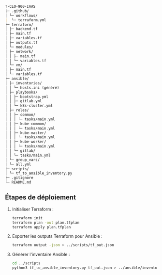 ```markdown
T-CLO-900-IAAS
├─ .github/
│ └─ workflows/
|  └─ terraform.yml
├─ terraform/
│ ├─ backend.tf
│ ├─ main.tf
│ ├─ variables.tf
│ ├─ outputs.tf
│ └─ modules/
│ ├─ network/
│ │ ├─ main.tf
│ │ └─ variables.tf
│ └─ vm/
│ ├─ main.tf
│ └─ variables.tf
├─ ansible/
│ ├─ inventories/
│ │ └─ hosts.ini (généré)
│ ├─ playbooks/
│ │ ├─ bootstrap.yml
│ │ ├─ gitlab.yml
│ │ └─ k8s-cluster.yml
│ ├─ roles/
│ │ ├─ common/
│ │ │ └─ tasks/main.yml
│ │ ├─ kube-common/
│ │ │ └─ tasks/main.yml
│ │ ├─ kube-master/
│ │ │ └─ tasks/main.yml
│ │ ├─ kube-worker/
│ │ │ └─ tasks/main.yml
│ │ └─ gitlab/
│ │ └─ tasks/main.yml
│ └─ group_vars/
│ └─ all.yml
├─ scripts/
│ └─ tf_to_ansible_inventory.py
├─ .gitignore
└─ README.md
```

## Étapes de déploiement
1. Initialiser Terraform :
   ```bash
   terraform init
   terraform plan -out plan.tfplan
   terraform apply plan.tfplan
   ```
2. Exporter les outputs Terraform pour Ansible :
   ```bash
   terraform output -json > ../scripts/tf_out.json
   ```
3. Générer l'inventaire Ansible :
   ```bash
   cd ../scripts
   python3 tf_to_ansible_inventory.py tf_out.json > ../ansible/inventories/hosts.ini
   ```